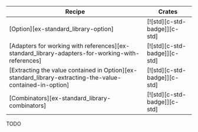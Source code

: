 | Recipe | Crates |
|---|---|
| [Option][ex-standard_library-option] | [![std][c-std-badge]][c-std] |
| [Adapters for working with references][ex-standard_library-adapters-for-working-with-references] | [![std][c-std-badge]][c-std] |
| [Extracting the value contained in Option][ex-standard_library-extracting-the-value-contained-in-option] | [![std][c-std-badge]][c-std] |
| [Combinators][ex-standard_library-combinators] | [![std][c-std-badge]][c-std] |

<div class="hidden">
TODO
</div>
